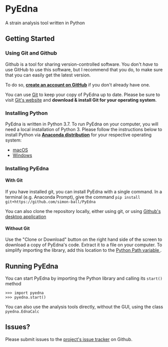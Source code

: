 # PyEdna

A strain analysis tool written in Python


## Getting Started

### Using Git and Github

Github is a tool for sharing version-controlled software. You don't _have_ to use GitHub to use this software, but I recommend that you do, to make sure that you can easily get the latest version.

To do so, [**create an account on GitHub**](https://github.com/join) if you don't already have one.

You can use [Git](https://git-scm.com/) to keep your copy of PyEdna up to date. Please be sure to visit [Git's website](https://git-scm.com/) and **download & install Git for your operating system**.

### Installing Python

PyEdna is written in Python 3.7. To run PyEdna on your computer, you will need a local installation of Python 3. Please follow the instructions below to install Python via [**Anaconda distribution**](https://anaconda.org) for your respective operating system:

* [macOS](./mac_conda_install.md)
* [Windows](./windows_conda_install.md)

### Installing PyEdna

#### With Git

If you have installed git, you can install PyEdna with a single command. In a terminal (e.g. Anaconda Prompt), give the command `pip install git+https://github.com/simon-ball/PyEdna`

You can also clone the repository locally, either using git, or using [Github's desktop application ](https://desktop.github.com/)

#### Without Git

Use the "Clone or Download" button on the right hand side of the screen to download a copy of PyEdna's code. Extract it to a file on your computer. To simplify importing the library, add this location to the [Python Path variable ](https://stackoverflow.com/questions/3402168/).


## Running PyEdna

You can start PyEdna by importing the Python library and calling its `start()` method

    >>> import pyedna
    >>> pyedna.start()

You can also use the analysis tools directly, without the GUI, using the class `pyedna.EdnaCalc`

## Issues?

Please submit issues to the [project's issue tracker](https://github.com/simon-ball/PyEdna/issues) on Github. 